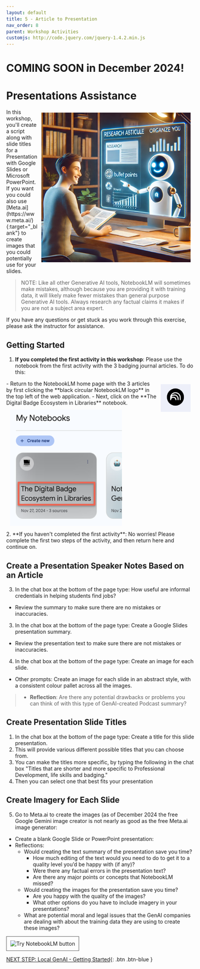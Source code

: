 ```yaml
---
layout: default
title: 5 - Article to Presentation
nav_order: 8
parent: Workshop Activities
customjs: http://code.jquery.com/jquery-1.4.2.min.js
--- 
```

# COMING SOON in December 2024!
# Presentations Assistance
<img src="images/6-chatgpt-powerpoint.jpg" style="float:right;width:400px;padding:10px;" alt="GenAI helping someone create a PowerPoint presentation">
In this workshop, you'll create a script along with slide titles for a Presentation with Google Slides or Microsoft PowerPoint. If you want you could also use [Meta.ai](https://www.meta.ai/){:target="_blank"} to create images that you could potentially use for your slides.

> NOTE: Like all other Generative AI tools, NotebookLM will sometimes make mistakes, although because you are providing it with training data, it will likely make fewer mistakes than general purpose Generative AI tools. Always research any factual claims it makes if you are not a subject area expert. 

If you have any questions or get stuck as you work through this exercise, please ask the instructor for assistance.

## Getting Started
1. **If you completed the first activity in this workshop**: Please use the notebook from the first activity with the 3 badging journal articles. To do this:
<img src="images/5-nblm-logo.png" style="float:right;width:80px;padding:10px;" alt="NotebookLM logo">
  -  Return to the NotebookLM home page with the 3 articles by first clicking the **black circular NotebookLM logo** in the top left of the web application.
  -  Next, click on the **The Digital Badge Ecosystem in Libraries** notebook.<br>
  <img src="images/5-notebook-button.png" style="width:300px;padding:10px;" alt="NotebookLM button"><br>
2. **If you haven't completed the first activity**: No worries! Please complete the first two steps of the activity, and then return here and continue on.

## Create a Presentation Speaker Notes Based on an Article

3. In the chat box at the bottom of the page type: How useful are informal credentials in helping students find jobs?
  - Review the summary to make sure there are no mistakes or inaccuracies.
3. In the chat box at the bottom of the page type: Create a Google Slides presentation summary.
  - Review the presentation text to make sure there are not mistakes or inaccuracies.
4. In the chat box at the bottom of the page type: Create an image for each slide.
  - Other prompts: Create an image for each slide in an abstract style, with a consistent colour pallet across all the images.
> - **Reflection**: Are there any potential drawbacks or problems you can think of with this type of GenAI-created Podcast summary?

## Create Presentation Slide Titles
1. In the chat box at the bottom of the page type: Create a title for this slide presentation.
2. This will provide various different possible titles that you can choose from. 
3. You can make the titles more specific, by typing the following in the chat box "Titles that are shorter and more specific to Professional Development, life skills and badging."
4. Then you can select one that best fits your presentation
   
## Create Imagery for Each Slide
5. Go to Meta.ai to create the images (as of December 2024 the free Google Gemini image creator is not nearly as good as the free Meta.ai image generator:
- Create a blank Google Slide or PowerPoint presentation:
- Reflections:
  - Would creating the text summary of the presentation save you time?
    - How much editing of the text would you need to do to get it to a quality level you’d be happy with (if any)?
    - Were there any factual errors in the presentation text?
    - Are there any major points or concepts that NotebookLM missed?
  - Would creating the images for the presentation save you time?
    - Are you happy with the quality of the images?
    - What other options do you have to include imagery in your presentations?
  - What are potential moral and legal issues that the GenAI companies are dealing with about the training data they are using to create these images?

<img src="images/REPLACE-ME.png" style="width:800px;padding:10px;border: 1px solid #555;" alt="Try NotebookLM button"><br>

  
  
[NEXT STEP: Local GenAI - Getting Started](6-local-genai-intro.html){: .btn .btn-blue }
